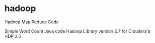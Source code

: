# hadoop
Hadoop Map Reduce Code

Simple Word Count Java code
Hadoop Library version 2.7 for Cloudera's HDP 2.5
